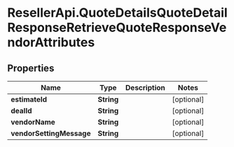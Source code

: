 # ResellerApi.QuoteDetailsQuoteDetailResponseRetrieveQuoteResponseVendorAttributes

## Properties

Name | Type | Description | Notes
------------ | ------------- | ------------- | -------------
**estimateId** | **String** |  | [optional] 
**dealId** | **String** |  | [optional] 
**vendorName** | **String** |  | [optional] 
**vendorSettingMessage** | **String** |  | [optional] 


